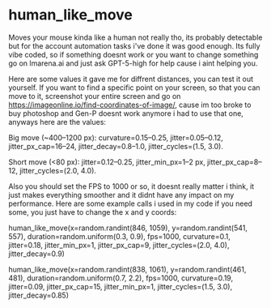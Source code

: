 # human_like_move
Moves your mouse kinda like a human not really tho, its probably detectable but for the account automation tasks i've done it was good enough. Its fully vibe coded, so if something doesnt work or you want to change something go on lmarena.ai and just ask GPT-5-high for help cause i aint helping you.

Here are some values it gave me for diffrent distances, you can test it out yourself. If you want to find a specific point on your screen, so that you can move to it, screenshot your entire screen and go on https://imageonline.io/find-coordinates-of-image/, cause im too broke to buy photoshop and Gen-P doesnt work anymore i had to use that one, anyways here are the values: 

Big move (~400–1200 px): curvature=0.15–0.25, jitter=0.05–0.12, jitter_px_cap=16–24, jitter_decay=0.8–1.0, jitter_cycles=(1.5, 3.0).

Short move (<80 px): jitter=0.12–0.25, jitter_min_px=1–2 px, jitter_px_cap=8–12, jitter_cycles=(2.0, 4.0).

Also you should set the FPS to 1000 or so, it doesnt really matter i think, it just makes everything smoother and it didnt have any impact on my performance. Here are some example calls i used in my code if you need some, you just have to change the x and y coords:

human_like_move(x=random.randint(846, 1059), y=random.randint(541, 557), duration=random.uniform(0.3, 0.9), fps=1000, curvature=0.1, jitter=0.18, jitter_min_px=1, jitter_px_cap=9, jitter_cycles=(2.0, 4.0), jitter_decay=0.9)

human_like_move(x=random.randint(838, 1061), y=random.randint(461, 481), duration=random.uniform(0.7, 2.2), fps=1000, curvature=0.19, jitter=0.09, jitter_px_cap=15, jitter_min_px=1, jitter_cycles=(1.5, 3.0), jitter_decay=0.85)
